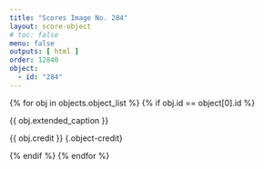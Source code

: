 ```yaml
---
title: "Scores Image No. 284"
layout: score-object
# toc: false
menu: false
outputs: [ html ]
order: 12840
object:
  - id: "284"
---
```


{% for obj in objects.object_list %}
{% if obj.id == object[0].id %}

{{ obj.extended_caption }}

{{ obj.credit }} {.object-credit}

{% endif %}
{% endfor %}
